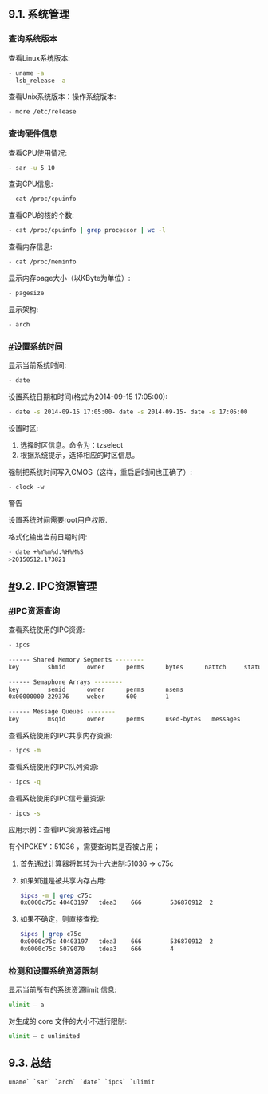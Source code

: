 ## 9.1. 系统管理

### 查询系统版本

查看Linux系统版本:

```sh
- uname -a
- lsb_release -a
```

查看Unix系统版本：操作系统版本:

```sh
- more /etc/release
```

### 查询硬件信息

查看CPU使用情况:

```sh
- sar -u 5 10
```

查询CPU信息:

```sh
- cat /proc/cpuinfo
```

查看CPU的核的个数:

```sh
- cat /proc/cpuinfo | grep processor | wc -l
```

查看内存信息:

```sh
- cat /proc/meminfo
```

显示内存page大小（以KByte为单位）:

```sh
- pagesize
```

显示架构:

```sh
- arch
```

### [#](https://vip.golangroadmap.com/class/linux/1.9.html#设置系统时间)设置系统时间

显示当前系统时间:

```sh
- date
```

设置系统日期和时间(格式为2014-09-15 17:05:00):

```sh
- date -s 2014-09-15 17:05:00- date -s 2014-09-15- date -s 17:05:00
```

设置时区:

1. 选择时区信息。命令为：tzselect
2. 根据系统提示，选择相应的时区信息。

强制把系统时间写入CMOS（这样，重启后时间也正确了）:

```shell
- clock -w
```

警告

设置系统时间需要root用户权限.

格式化输出当前日期时间:

```sh
- date +%Y%m%d.%H%M%S
>20150512.173821
```

## [#](https://vip.golangroadmap.com/class/linux/1.9.html#_9-2-ipc资源管理)9.2. IPC资源管理

### [#](https://vip.golangroadmap.com/class/linux/1.9.html#ipc资源查询)IPC资源查询

查看系统使用的IPC资源:

```sh
- ipcs
 
------ Shared Memory Segments --------
key        shmid      owner      perms      bytes      nattch     status
 
------ Semaphore Arrays --------
key        semid      owner      perms      nsems
0x00000000 229376     weber      600        1
 
------ Message Queues --------
key        msqid      owner      perms      used-bytes   messages
```

查看系统使用的IPC共享内存资源:

```sh
- ipcs -m
```

查看系统使用的IPC队列资源:

```sh
- ipcs -q
```

查看系统使用的IPC信号量资源:

```sh
- ipcs -s
```

应用示例：查看IPC资源被谁占用

有个IPCKEY：51036 ，需要查询其是否被占用；

1. 首先通过计算器将其转为十六进制:51036 -> c75c

2. 如果知道是被共享内存占用:

   ```sh
   $ipcs -m | grep c75c
   0x0000c75c 40403197   tdea3    666        536870912  2
   ```

3. 如果不确定，则直接查找:

   ```sh
   $ipcs | grep c75c
   0x0000c75c 40403197   tdea3    666        536870912  2
   0x0000c75c 5079070    tdea3    666        4
   ```

### **检测和设置系统资源限制**

显示当前所有的系统资源limit 信息:

```sh
ulimit – a
```



对生成的 core 文件的大小不进行限制:

```sh
ulimit – c unlimited
```

## 9.3. 总结

```
uname` `sar` `arch` `date` `ipcs` `ulimit
```